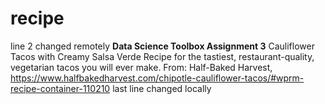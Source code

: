 # recipe
line 2 changed remotely
**Data Science Toolbox Assignment 3**
Cauliflower Tacos with Creamy Salsa Verde
Recipe for the tastiest, restaurant-quality, vegetarian tacos you will ever make.
From: Half-Baked Harvest, https://www.halfbakedharvest.com/chipotle-cauliflower-tacos/#wprm-recipe-container-110210
last line changed locally
